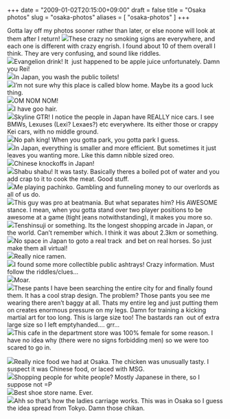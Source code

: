 +++
date = "2009-01-02T20:15:00+09:00"
draft = false
title = "Osaka photos"
slug = "osaka-photos"
aliases = [
	"osaka-photos"
]
+++

Gotta lay off my photos sooner rather than later, or else noone will look at them after I return!
![](/travel-blog/images/2010/10/dscf00141.jpg)These crazy no smoking signs are everywhere, and each one is different with crazy engrish. I found about 10 of them overall I think. They are very confusing, and sound like riddles.  
![](/travel-blog/images/2010/10/dscf00151.jpg)Evangelion drink! It  just happened to be apple juice unfortunately. Damn you Rei!  
![](/travel-blog/images/2010/10/dscf00161.jpg)In Japan, you wash the public toilets!  
![](/travel-blog/images/2010/10/dscf00181.jpg)I’m not sure why this place is called blow home. Maybe its a good luck thing.  
![](/travel-blog/images/2010/10/dscf00191.jpg)OM NOM NOM!  
![](/travel-blog/images/2010/10/dscf00201.jpg)I have goo hair.  
![](/travel-blog/images/2010/10/dscf00241.jpg)Skyline GTR! I notice the people in Japan have REALLY nice cars. I see BMWs, Lexuses (Lexi? Lexaes?) etc everywhere. Its either those or crappy Kei cars, with no middle ground.  
![](/travel-blog/images/2010/10/dscf00251.jpg)No pah king! When you gotta park, you gotta park I guess.  
![](/travel-blog/images/2010/10/dscf00271.jpg)In Japan, everything is smaller and more efficient. But sometimes it just leaves you wanting more. Like this damn nibble sized oreo.  
![](/travel-blog/images/2010/10/dscf00281.jpg)Chinese knockoffs in Japan!  
![](/travel-blog/images/2010/10/dscf00291.jpg)Shabu shabu! It was tasty. Basically theres a boiled pot of water and you add crap to it to cook the meat. Good stuff.  
![](/travel-blog/images/2010/10/dscf00321.jpg)Me playing pachinko. Gambling and funneling money to our overlords as all of us do.  
![](/travel-blog/images/2010/10/dscf00341.jpg)This guy was pro at beatmania. But what separates him? His AWESOME stance. I mean, when you gotta stand over two player positions to be awesome at a game (tight jeans notwithstanding), it makes you more so.  
![](/travel-blog/images/2010/10/dscf00351.jpg)Tenshinsuji or something. Its the longest shopping arcade in Japan, or the world. Can’t remember which. I think it was about 2.3km or something.  
![](/travel-blog/images/2010/10/dscf00361.jpg)No space in Japan to goto a real track  and bet on real horses. So just make them all virtual!  
![](/travel-blog/images/2010/10/dscf00371.jpg)Really nice ramen.  
![](/travel-blog/images/2010/10/dscf00381.jpg)I found some more collectible public ashtrays! Crazy information. Must follow the riddles/clues…  
![](/travel-blog/images/2010/10/dscf00391.jpg)Moar.  
![](/travel-blog/images/2010/10/dscf00401.jpg)These pants I have been searching the entire city for and finally found them. It has a cool strap design. The problem? Those pants you see me wearing there aren’t baggy at all. Thats my entire leg and just putting them on creates enormous pressure on my legs. Damn for training a kicking martial art for too long. This is large size too! The bastards ran  out of extra large size so I left emptyhanded…. grr…  
![](/travel-blog/images/2010/10/dscf00411.jpg)This cafe in the department store was 100% female for some reason. I have no idea why (there were no signs forbidding men) so we were too scared to go in.


![](/travel-blog/images/2010/10/dscf00431.jpg)Really nice food we had at Osaka. The chicken was unusually tasty. I suspect it was Chinese food, or laced with MSG.   
![](/travel-blog/images/2010/10/dscf00441.jpg)Shopping people for white people? Mostly Japanese in there, so I suppose not =P  
![](/travel-blog/images/2010/10/dscf00451.jpg)Best shoe store name. Ever.  
![](/travel-blog/images/2010/10/dscf00461.jpg)Ahh so that’s how the ladies carriage works. This was in Osaka so I guess the idea spread from Tokyo. Damn those chikan.


